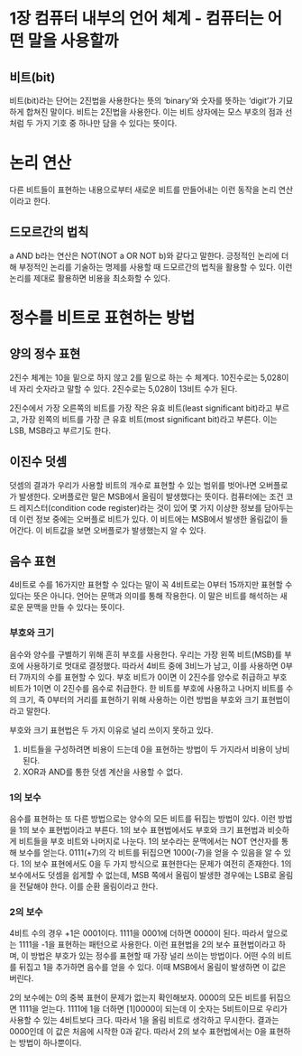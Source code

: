 # 1장 컴퓨터 내부의 언어 체계 - 컴퓨터는 어떤 말을 사용할까

## 비트(bit)

비트(bit)라는 단어는 2진법을 사용한다는 뜻의 ‘binary’와 숫자를 뜻하는 ‘digit’가 기묘하게 합쳐진 말이다. 비트는 2진법을 사용한다. 이는 비트 상자에는 모스 부호의 점과 선처럼 두 가지 기호 중 하나만 담을 수 있다는 뜻이다.

# 논리 연산

다른 비트들이 표현하는 내용으로부터 새로운 비트를 만들어내는 이런 동작을 논리 연산이라고 한다.

## 드모르간의 법칙

 a AND b라는 연산은 NOT(NOT a OR NOT b)와 같다고 말한다. 긍정적인 논리에 더해 부정적인 논리를 기술하는 명제를 사용할 때 드모르간의 법칙을 활용할 수 있다. 이런 논리를 제대로 활용하면 비용을 최소화할 수 있다.

# 정수를 비트로 표현하는 방법

## 양의 정수 표현

2진수 체계는 10을 밑으로 하지 않고 2를 밑으로 하는 수 체계다. 10진수로는 5,028이 네 자리 숫자라고 말할 수 있다. 2진수로는 5,028이 13비트 수가 된다.

2진수에서 가장 오른쪽의 비트를 가장 작은 유효 비트(least significant bit)라고 부르고, 가장 왼쪽의 비트를 가장 큰 유효 비트(most significant bit)라고 부른다. 이는 LSB, MSB라고 부르기도 한다.

## 이진수 덧셈

덧셈의 결과가 우리가 사용할 비트의 개수로 표현할 수 있는 범위를 벗어나면 오버플로가 발생한다. 오버플로란 말은 MSB에서 올림이 발생했다는 뜻이다. 컴퓨터에는 조건 코드 레지스터(condition code register)라는 것이 있어 몇 가지 이상한 정보를 담아두는데 이런 정보 중에는 오버플로 비트가 있다. 이 비트에는 MSB에서 발생한 올림값이 들어간다. 이 비트값을 보면 오버플로가 발생했는지 알 수 있다.

## 음수 표현

4비트로 수를 16가지만 표현할 수 있다는 말이 꼭 4비트로는 0부터 15까지만 표현할 수 있다는 뜻은 아니다. 언어는 문맥과 의미를 통해 작용한다. 이 말은 비트를 해석하는 새로운 문맥을 만들 수 있다는 뜻이다.

### 부호와 크기

음수와 양수를 구별하기 위해 흔히 부호를 사용한다. 우리는 가장 왼쪽 비트(MSB)를 부호에 사용하기로 멋대로 결정했다. 따라서 4비트 중에 3비느가 남고, 이를 사용하면 0부터 7까지의 수를 표현할 수 있다. 부호 비트가 0이면 이 2진수를 양수로 취급하고 부호 비트가 1이면 이 2진수를 음수로 취급한다. 한 비트를 부호에 사용하고 나머지 비트를 수의 크기, 즉 0부터의 거리를 표현하기 위해 사용하는 이런 방법을 부호와 크기 표현법이라고 말한다.

부호와 크기 표현법은 두 가지 이유로 널리 쓰이지 못하고 있다.

1. 비트들을 구성하려면 비용이 드는데 0을 표현하는 방법이 두 가지라서 비용이 낭비된다.
2. XOR과 AND를 통한 덧셈 계산을 사용할 수 없다.

### 1의 보수

음수를 표현하는 또 다른 방법으로는 양수의 모든 비트를 뒤집는 방법이 있다. 이런 방법을 1의 보수 표현법이라고 부른다. 1의 보수 표현법에서도 부호와 크기 표현법과 비슷하게 비트들을 부호 비트와 나머지로 나눈다. 1의 보수라는 문맥에서는 NOT 연산자를 통해 보수를 얻는다. 0111(+7)의 각 비트를 뒤집으면 1000(-7)을 얻을 수 있음을 알 수 있다. 1의 보수 표현에서도 0을 두 가지 방식으로 표현한다는 문제가 여전히 존재한다. 1의 보수에서도 덧셈을 쉽게할 수 없는데, MSB 쪽에서 올림이 발생한 경우에는 LSB로 올림을 전달해야 한다. 이를 순환 올림이라고 한다.

### 2의 보수

4비트 수의 경우 +1은 0001이다. 1111을 0001에 더하면 0000이 된다. 따라서 앞으로는 1111을 -1을 표현하는 패턴으로 사용한다. 이런 표현법을 2의 보수 표현법이라고 하며, 이 방법은 부호가 있는 정수를 표현할 때 가장 널리 쓰이는 방법이다. 어떤 수의 비트를 뒤집고 1을 추가하면 음수를 얻을 수 있다. 이때 MSB에서 올림이 발생하면 이 값은 버린다.

2의 보수에는 0의 중복 표현이 문제가 없는지 확인해보자. 0000의 모든 비트를 뒤집으면 1111을 얻는다. 1111에 1을 더하면 [1]0000이 되는데 이 숫자는 5비트이므로 우리가 사용할 수 있는 4비트보다 크다. 따라서 1을 올림 비트로 생각하고 무시한다. 결과는 0000인데 이 값은 처음에 시작한 0과 같다. 따라서 2의 보수 표현법에서는 0을 표현하는 방법이 하나뿐이다.
